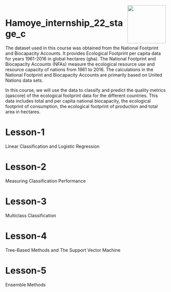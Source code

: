 <img align = right height = 120 width = 120 src="https://app.hamoye.com/course-details/146a63a475c1f000">

     
# Hamoye_internship_22_stage_c

The dataset used in this course was obtained from the National Footprint and Biocapacity Accounts. It provides Ecological Footprint per capita data for years 1961-2016 in global hectares (gha). The National Footprint and Biocapacity Accounts (NFAs) measure the ecological resource use and resource capacity of nations from 1961 to 2016. The calculations in the National Footprint and Biocapacity Accounts are primarily based on United Nations data sets.

In this course, we will use the data to classify and predict the quality metrics (qascore) of the ecological footprint data for the different countries. This data includes total and per capita national biocapacity, the ecological footprint of consumption, the ecological footprint of production and total area in hectares.


# Lesson-1
Linear Classification and Logistic Regression

# Lesson-2
Measuring Classification Performance

# Lesson-3
Multiclass Classification

# Lesson-4
Tree-Based Methods and The Support Vector Machine

# Lesson-5
Ensemble Methods
